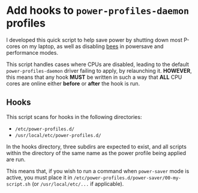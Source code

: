 # Add hooks to `power-profiles-daemon` profiles

I developed this quick script to help save power by shutting down most P-cores on my laptop, as well as disabling [bees](https://github.com/Zygo/bees) in powersave and performance modes.

This script handles cases where CPUs are disabled, leading to the default `power-profiles-daemon` driver failing to apply, by relaunching it. **HOWEVER**, this means that any hook **MUST** be written in such a way that **ALL** CPU cores are online either **before** or **after** the hook is run.

## Hooks

This script scans for hooks in the following directories:
- `/etc/power-profiles.d/`
- `/usr/local/etc/power-profiles.d/`

In the hooks directory, three subdirs are expected to exist, and all scripts within the directory of the same name as the power profile being applied are run.

This means that, if you wish to run a command when `power-saver` mode is active, you must place it in `/etc/power-profiles.d/power-saver/00-my-script.sh` (or `/usr/local/etc/...` if applicable).
